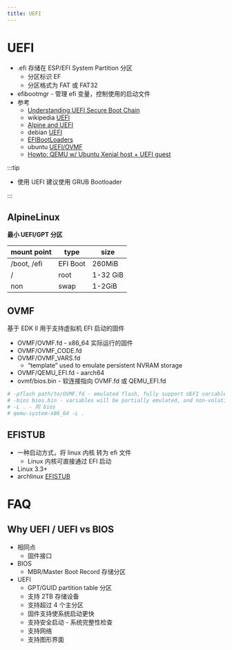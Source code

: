 ```yaml
---
title: UEFI
---
```


# UEFI

- .efi 存储在 ESP/EFI System Partition 分区
  - 分区标识 EF
  - 分区格式为 FAT 或 FAT32
- efibootmgr - 管理 efi 变量，控制使用的启动文件
- 参考
  - [Understanding UEFI Secure Boot Chain](https://edk2-docs.gitbook.io/understanding-the-uefi-secure-boot-chain)
  - wikipedia [UEFI](https://en.wikipedia.org/wiki/Unified_Extensible_Firmware_Interface)
  - [Alpine and UEFI](https://wiki.alpinelinux.org/wiki/Alpine_and_UEFI)
  - debian [UEFI](https://wiki.debian.org/UEFI)
  - [EFIBootLoaders](https://wiki.ubuntu.com/EFIBootLoaders)
  - ubuntu [UEFI/OVMF](https://wiki.ubuntu.com/UEFI/OVMF)
  - [Howto: QEMU w/ Ubuntu Xenial host + UEFI guest](https://blog.system76.com/post/139138591598/howto-uefi-qemu-guest-on-ubuntu-xenial-host)

:::tip

- 使用 UEFI 建议使用 GRUB Bootloader

:::

## AlpineLinux

**最小 UEFI/GPT 分区**

| mount point | type     | size     |
| ----------- | -------- | -------- |
| /boot, /efi | EFI Boot | 260MiB   |
| /           | root     | 1-32 GiB |
| non         | swap     | 1-2GiB   |

## OVMF

基于 EDK II 用于支持虚拟机 EFI 启动的固件

- OVMF/OVMF.fd - x86_64 实际运行的固件
- OVMF/OVMF_CODE.fd
- OVMF/OVMF_VARS.fd
  - “template” used to emulate persistent NVRAM storage
- OVMF/QEMU_EFI.fd - aarch64
- ovmf/bios.bin - 软连接指向 OVMF.fd 或 QEMU_EFI.fd

```bash
# -pflash path/to/OVMF.fd - emulated flash, fully support UEFI variables
# -bios bios.bin - variables will be partially emulated, and non-volatile, variables may lose their contents after a reboot
# -L . - 同 bios
# qemu-system-x86_64 -L .
```

## EFISTUB

- 一种启动方式，将 linux 内核 转为 efi 文件
  - Linux 内核可直接通过 EFI 启动
- Linux 3.3+
- archlinux [EFISTUB](https://wiki.archlinux.org/title/EFISTUB)

# FAQ

## Why UEFI / UEFI vs BIOS

- 相同点
  - 固件接口
- BIOS
  - MBR/Master Boot Record 存储分区
- UEFI
  - GPT/GUID partition table 分区
  - 支持 2TB 存储设备
  - 支持超过 4 个主分区
  - 固件支持使系统启动更快
  - 支持安全启动 - 系统完整性检查
  - 支持网络
  - 支持图形界面
